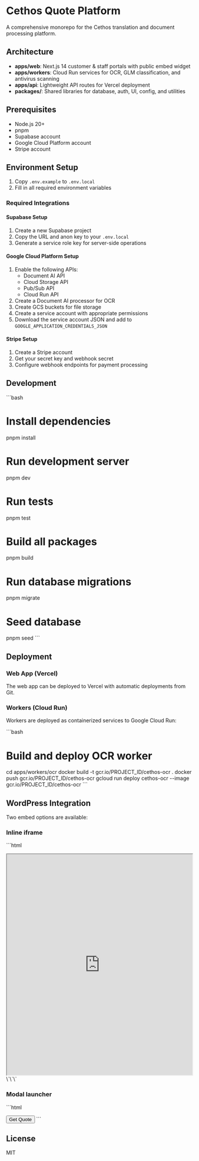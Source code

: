 # Cethos Quote Platform

A comprehensive monorepo for the Cethos translation and document processing platform.

## Architecture

- **apps/web**: Next.js 14 customer & staff portals with public embed widget
- **apps/workers**: Cloud Run services for OCR, GLM classification, and antivirus scanning
- **apps/api**: Lightweight API routes for Vercel deployment
- **packages/**: Shared libraries for database, auth, UI, config, and utilities

## Prerequisites

- Node.js 20+
- pnpm
- Supabase account
- Google Cloud Platform account
- Stripe account

## Environment Setup

1. Copy `.env.example` to `.env.local`
2. Fill in all required environment variables

### Required Integrations

#### Supabase Setup
1. Create a new Supabase project
2. Copy the URL and anon key to your `.env.local`
3. Generate a service role key for server-side operations

#### Google Cloud Platform Setup
1. Enable the following APIs:
   - Document AI API
   - Cloud Storage API
   - Pub/Sub API
   - Cloud Run API
2. Create a Document AI processor for OCR
3. Create GCS buckets for file storage
4. Create a service account with appropriate permissions
5. Download the service account JSON and add to `GOOGLE_APPLICATION_CREDENTIALS_JSON`

#### Stripe Setup
1. Create a Stripe account
2. Get your secret key and webhook secret
3. Configure webhook endpoints for payment processing

## Development

\`\`\`bash
# Install dependencies
pnpm install

# Run development server
pnpm dev

# Run tests
pnpm test

# Build all packages
pnpm build

# Run database migrations
pnpm migrate

# Seed database
pnpm seed
\`\`\`

## Deployment

### Web App (Vercel)
The web app can be deployed to Vercel with automatic deployments from Git.

### Workers (Cloud Run)
Workers are deployed as containerized services to Google Cloud Run:

\`\`\`bash
# Build and deploy OCR worker
cd apps/workers/ocr
docker build -t gcr.io/PROJECT_ID/cethos-ocr .
docker push gcr.io/PROJECT_ID/cethos-ocr
gcloud run deploy cethos-ocr --image gcr.io/PROJECT_ID/cethos-ocr
\`\`\`

## WordPress Integration

Two embed options are available:

### Inline iframe
\`\`\`html
<iframe src="https://your-domain.com/embed" width="100%" height="600"></iframe>
\`\`\`

### Modal launcher
\`\`\`html
<script src="https://your-domain.com/embed.js"></script>
<button onclick="CethosEmbed.open()">Get Quote</button>
\`\`\`

## License

MIT
